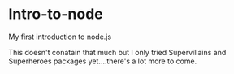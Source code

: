 # Intro-to-node
My first introduction to node.js

This doesn't conatain that much but I only tried Supervillains and Superheroes packages yet....there's a lot more to come.

